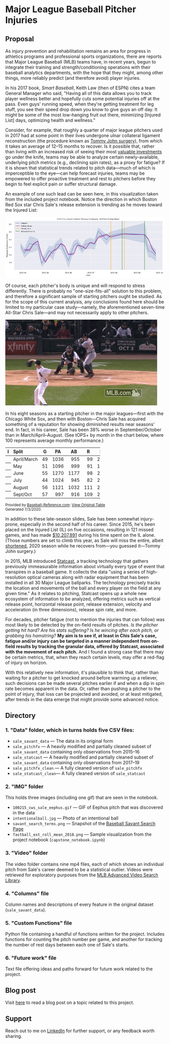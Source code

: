 # Major League Baseball Pitcher Injuries

## Proposal

As injury prevention and rehabilitation remains an area for progress in athletics programs and professional sports organizations, there are reports that Major League Baseball (MLB) teams have, in recent years, begun to integrate their training and strength/conditioning operations with their baseball analytics departments, with the hope that they might, among other things, more reliably predict (and therefore avoid) player injuries.

In his 2017 book, *Smart Baseball*, Keith Law (then of ESPN) cites a team General Manager who said, "Having all of this data allows you to track player wellness better and hopefully cuts some potential injuries off at the pass. Even guys' running speed, when they're getting treatment for leg stuff, you see their speed drop down you know to give guys an off day. It might be some of the most low-hanging fruit out there, minimizing [Injured List] days, optimizing health and wellness."

Consider, for example, that roughly a quarter of major league pitchers used in 2017 had at some point in their lives undergone ulnar collateral ligament reconstruction (the procedure known as [Tommy John surgery](https://tht.fangraphs.com/ten-interesting-facts-about-tommy-john-surgery/#:~:text=In%20all%2C%2026%20percent%20of,had%20undergone%20Tommy%20John%20surgery.&text=In%202017%2C%20a%20whopping%2086.7,has%20had%20Tommy%20John%20surgery.)), from which it takes an average of 12–15 months to recover. Is it possible that, rather than living with an increased risk of seeing their most [valuable investments](https://www.cnbc.com/2019/12/11/gerrit-cole-agrees-to-historic-324-million-deal-with-yankees-reports.html#:~:text=Gerrit%20Cole%20agrees%20to%20historic%20%24324%20million%20deal%20with%20Yankees%2C%20reports%20say,-Published%20Wed%2C%20Dec&text=Gerrit%20Cole%2C%20the%20top%20free,largest%20deal%20in%20MLB%20history.) go under the knife, teams may be able to analyze certain newly-available, underlying pitch metrics (e.g., declining spin rates), as a proxy for fatigue? If it is shown that statistical trends related to pitch data—much of which is imperceptible to the eye—can help forecast injuries, teams may be empowered to offer proactive treatment and rest to pitchers before they begin to feel explicit pain or suffer structural damage.

An example of one such lead can be seen here, in this visualization taken from the included project notebook. Notice the direction in which Boston Red Sox star Chris Sale's release extension is trending as he moves toward the Injured List:

![](images/fastball_ext_roll_mean_2018.png "2018 4-Seam Fastball Rolling Release Extension")

Of course, each pitcher's body is unique and will respond to stress differently. There is probably no "one-size-fits-all" solution to this problem, and therefore a significant sample of starting pitchers ought be studied. As for the scope of this current analysis, any conclusions found here should be limited to my particular case study—namely, the aforementioned seven-time All-Star Chris Sale—and may not necessarily apply to other pitchers.

![SegmentLocal](images/100215_cws_sale_eephus.gif "Chris Sale Eephus Pitch")

In his eight seasons as a starting pitcher in the major leagues—first with the Chicago White Sox, and then with Boston—Chris Sale has acquired something of a reputation for showing diminished results near seasons' end. In fact, in his career, Sale has been 38% worse in September/October than in March/April–August. (See tOPS+ by month in the chart below, where 100 represents average monthly performance.)

<table class="" id="" data-cols-to-freeze="2" tabindex="-1" cellpadding="3" cellspacing="0" border="0" style="width:100%;max-width:300px;">
   <colgroup><col><col><col><col><col><col><col><col><col><col><col><col><col><col><col><col><col><col><col><col><col><col><col><col><col><col><col><col></colgroup>
   <thead>
      <tr>
         <th scope="col" align="center">I</th>
         <th scope="col" align="left">Split</th>
         <th scope="col" align="center">G</th>
         <th scope="col" align="center">PA</th>
         <th scope="col" align="center">AB</th>
         <th scope="col" align="center">R</th>
         <th scope="col" align="center">H</th>
         <th scope="col" align="center">2B</th>
         <th scope="col" align="center">3B</th>
         <th scope="col" align="center">HR</th>
         <th scope="col" align="center">BB</th>
         <th scope="col" align="center">SO</th>
         <th scope="col" data-filter="1" data-name="Strikeouts / Base On Balls" align="center">SO/W</th>
         <th scope="col" data-filter="1" data-name="Batting Average" align="center">BA</th>
         <th scope="col" data-filter="1" data-name="On-Base%" align="center">OBP</th>
         <th scope="col" data-filter="1" data-name="Slugging %" align="center">SLG</th>
         <th scope="col" data-filter="1" data-name="On-Base Plus Slugging" align="center">OPS</th>
         <th scope="col" align="center">TB</th>
         <th scope="col" data-filter="1" data-name="Batting Average on Balls In Play" align="center">BAbip</th>
         <th scope="col" align="center">tOPS+</th>
      </tr>
   </thead>
   <tbody>
<tr><th scope="row" align="left"></th><td data-endpoint="/tools/split_stats.cgi?full=0&amp;params=month%7CApril%2FMarch%7Csalech01%7Cpitch%7CAB%7C" align="left">April/March</td><td align="right">49</td><td align="right">1036</td><td align="right">955</td><td align="right">99</td><td align="right">207</td><td align="right">44</td><td align="right">3</td><td align="right">27</td><td align="right">62</td><td align="right">278</td><td align="right">4.48</td><td align="right">.217</td><td align="right">.271</td><td align="right">.354</td><td align="right">.625</td><td align="right">338</td><td align="right">.275</td><td align="right">100</td></tr>
<tr><th scope="row" align="left"></th><td data-endpoint="/tools/split_stats.cgi?full=0&amp;params=month%7CMay%7Csalech01%7Cpitch%7CAB%7C" align="left">May</td><td align="right">51</td><td align="right">1096</td><td align="right">999</td><td align="right">91</td><td align="right">183</td><td align="right">40</td><td align="right">4</td><td align="right">24</td><td align="right">73</td><td align="right">364</td><td align="right">4.99</td><td align="right">.183</td><td align="right">.247</td><td align="right">.303</td><td align="right">.551</td><td align="right">303</td><td align="right">.257</td><td align="right">77</td></tr>
<tr><th scope="row" align="left"></th><td data-endpoint="/tools/split_stats.cgi?full=0&amp;params=month%7CJune%7Csalech01%7Cpitch%7CAB%7C" align="left">June</td><td align="right">55</td><td align="right">1270</td><td align="right">1177</td><td align="right">98</td><td align="right">245</td><td align="right">43</td><td align="right">2</td><td align="right">25</td><td align="right">63</td><td align="right">401</td><td align="right">6.37</td><td align="right">.208</td><td align="right">.256</td><td align="right">.312</td><td align="right">.568</td><td align="right">367</td><td align="right">.290</td><td align="right">83</td></tr>
<tr><th scope="row" align="left"></th><td data-endpoint="/tools/split_stats.cgi?full=0&amp;params=month%7CJuly%7Csalech01%7Cpitch%7CAB%7C" align="left">July</td><td align="right">44</td><td align="right">1024</td><td align="right">945</td><td align="right">82</td><td align="right">216</td><td align="right">47</td><td align="right">1</td><td align="right">23</td><td align="right">53</td><td align="right">309</td><td align="right">5.83</td><td align="right">.229</td><td align="right">.284</td><td align="right">.353</td><td align="right">.637</td><td align="right">334</td><td align="right">.314</td><td align="right">105</td></tr>
<tr><th scope="row" align="left"></th><td data-endpoint="/tools/split_stats.cgi?full=0&amp;params=month%7CAugust%7Csalech01%7Cpitch%7CAB%7C" align="left">August</td><td align="right">56</td><td align="right">1121</td><td align="right">1032</td><td align="right">111</td><td align="right">225</td><td align="right">44</td><td align="right">3</td><td align="right">34</td><td align="right">66</td><td align="right">367</td><td align="right">5.56</td><td align="right">.218</td><td align="right">.275</td><td align="right">.365</td><td align="right">.640</td><td align="right">377</td><td align="right">.302</td><td align="right">105</td></tr>
<tr><th scope="row" align="left"></th><td data-endpoint="/tools/split_stats.cgi?full=0&amp;params=month%7CSept%2FOct%7Csalech01%7Cpitch%7CAB%7C" align="left">Sept/Oct</td><td align="right">57</td><td align="right">997</td><td align="right">916</td><td align="right">109</td><td align="right">236</td><td align="right">36</td><td align="right">4</td><td align="right">39</td><td align="right">57</td><td align="right">288</td><td align="right">5.05</td><td align="right">.258</td><td align="right">.313</td><td align="right">.433</td><td align="right">.747</td><td align="right">397</td><td align="right">.332</td><td align="right">138</td></tr>
</tbody></table>
</tbody></table><div id="credit_month" class="sr_share" style="font-size: 0.83em;">Provided by <a href="https://www.sports-reference.com/sharing.html?utm_source=direct&amp;utm_medium=Share&amp;utm_campaign=ShareTool">Baseball-Reference.com</a>: <a href="https://www.baseball-reference.com/players/split.fcgi?id=salech01&amp;t=p&amp;year=Career&amp;utm_source=direct&amp;utm_medium=Share&amp;utm_campaign=ShareTool#month">View Original Table</a><br>Generated 7/3/2020.</div>
</div>


In addition to these late-season slides, Sale has been somewhat injury-prone, especially in the second half of his career. Since 2015, he's been placed on the Injured List (IL) on five occasions, resulting in 121 missed games, and has made [$10,207,891](https://www.spotrac.com/mlb/boston-red-sox/chris-sale-7278/injuries/) during his time spent on the IL alone. (Those numbers are set to climb this year, as Sale will miss the entire, albeit [shortened](https://www.npr.org/2020/06/24/882678448/major-league-baseball-comes-back-for-shorter-season-after-coronavirus-shutdown#:~:text=Live%20Sessions-,Major%20League%20Baseball%20Comes%20Back%20For%20Shorter%20Season%20After%20Coronavirus,training%20beginning%20on%20July%201.), 2020 season while he recovers from—you guessed it—Tommy John surgery.)

In 2015, MLB introduced [Statcast](https://www.mlb.com/news/statcast-primer-baseball-will-never-be-the-same/c-119234412), a tracking technology that gathers previously immeasurable information about virtually every type of event that transpires in a baseball game. It collects the data "using a series of high-resolution optical cameras along with radar equipment that has been installed in all 30 Major League ballparks. The technology precisely tracks the location and movements of the ball and every player on the field at any given time." As it relates to pitching, Statcast opens up a whole new ecosystem of information to be analyzed, offering metrics such as vertical release point, horizontal release point, release extension, velocity and acceleration (in three dimensions), release spin rate, and more.

For decades, pitcher fatigue (not to mention the injuries that can follow) was most likely to be detected by the on-field results of pitches. *Is the pitcher getting hit hard? Are his stats suffering? Is he wincing after each pitch, or grabbing his hamstring?* **My aim is to see if, at least in Chis Sale's case, fatigue and/or injury can be targeted in a manner independent from on-field results by tracking the granular data, offered by Statcast, associated with the movement of each pitch.** And I found a strong case that there may be certain metrics, that, when they reach certain levels, may offer a red-flag of injury on horizon.

With this relatively new information, it's plausible to think that, rather than waiting for a pitcher to get knocked around before warming up a reliever, such decisions can be made several pitches earlier if and when a dip in spin rate becomes apparent in the data. Or, rather than pushing a pitcher to the point of injury, that loss can be projected and avoided, or at least mitigated, after trends in the data emerge that might provide some advanced notice.


## Directory

### 1. "Data" folder, which in turns holds five CSV files:

* `sale_savant_data` — The data in its original form
* `sale_pitchfx` — A heavily modified and partially cleaned subset of `sale_savant_data` containing only observations from 2015–16
* `sale_statcast` — A heavily modified and partially cleaned subset of `sale_savant_data` containing only observations from 2017–19
* `sale_pitchfx_clean` — A fully cleaned version of `sale_pitchfx`
* `sale_statcast_clean`— A fully cleaned version of `sale_statcast`

### 2. "IMG" folder

This holds three images (including one gif) that are seen in the notebook.

* `100215_cws_sale_eephus.gif` — GIF of Eephus pitch that was discovered in the data
* `intentionalball.jpg` — Photo of an intentional ball
* `savant_search_terms.png` — Snapshot of the [Baseball Savant Search Page](https://baseballsavant.mlb.com/statcast_search)
* `fastball_ext_roll_mean_2018.png` — Sample visualization from the project notebook (`capstone_notebook.ipynb`)

### 3. "Video" folder

The video folder contains nine mp4 files, each of which shows an individual pitch from Sale's career deemed to be a statistical outlier. Videos were retrieved for exploratory purposes from the [MLB Advanced Video Search Library](https://www.mlb.com/video/search).

### 4. "Columns" file

Column names and descriptions of every feature in the original dataset (`sale_savant_data`).

### 5. "Custom Functions" file

Python file containing a handful of functions written for the project. Includes functions for counting the pitch number per game, and another for tracking the number of rest days between each one of Sale's starts.

### 6. "Future work" file

Text file offering ideas and paths forward for future work related to the project.

## Blog post

Visit [here](https://medium.com/@timsennett/predicting-mlb-pitch-classes-8c8163cd6c41) to read a blog post on a topic related to this project.

## Support

Reach out to me on [LinkedIn](https://www.linkedin.com/in/timsennett/) for further support, or any feedback worth sharing.
